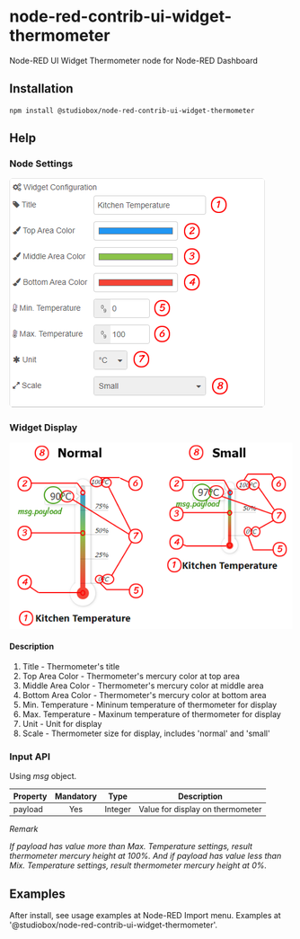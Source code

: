 # node-red-contrib-ui-widget-thermometer
Node-RED UI Widget Thermometer node for Node-RED Dashboard

## Installation
```
npm install @studiobox/node-red-contrib-ui-widget-thermometer
```

## Help

### Node Settings

![Node Settings](/resources/widget-settings.png?raw=true "Node Settings")

### Widget Display

![Widget display](/resources/widget-display.png?raw=true "Widget display")

#### Description

1. Title - Thermometer's title
2. Top Area Color - Thermometer's mercury color at top area
3. Middle Area Color - Thermometer's mercury color at middle area
4. Bottom Area Color - Thermometer's mercury color at bottom area
5. Min. Temperature - Mininum temperature of thermometer for display
6. Max. Temperature - Maxinum temperature of thermometer for display
7. Unit - Unit for display
8. Scale - Thermometer size for display, includes 'normal' and 'small'

### Input API
Using *msg* object.

| Property     | Mandatory   | Type    | Description |
| ------------ |:-----------:|:-------:| ----------- |
| payload      | Yes         | Integer | Value for display on thermometer |

*Remark*

*If payload has value more than Max. Temperature settings, result thermometer mercury height at 100%. And if payload has value less than Mix. Temperature settings, result thermometer mercury height at 0%.*

## Examples
After install, see usage examples at Node-RED Import menu. Examples at '@studiobox/node-red-contrib-ui-widget-thermometer'.
